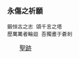 ### 永傷之祈願

    鍛恒古之志 頌千言之塔
    歷萬萬者輪迴 吾獨晝于蒼剎

&emsp;&emsp;[聖跡](https://github.com/Lost-Monument/NeuralLine/blob/master/MIRACLE.md)
